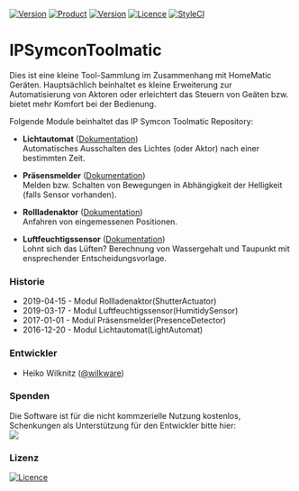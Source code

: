 [![Version](https://img.shields.io/badge/Symcon-PHP--Bibliothek-purple.svg)](https://www.symcon.de/service/dokumentation/entwicklerbereich/sdk-tools/sdk-php/)
[![Product](https://img.shields.io/badge/Symcon%20Version-5.0%20%3E-blue.svg)](https://www.symcon.de/produkt/)
[![Version](https://img.shields.io/badge/Modul%20Version-4.0.20190415-orange.svg)](https://github.com/Wilkware/IPSymconToolmatic)
[![Licence](https://img.shields.io/badge/License-CC%20BY--NC--SA%204.0-green.svg)](https://creativecommons.org/licenses/by-nc-sa/4.0/)
[![StyleCI](https://github.styleci.io/repos/76893952/shield?style=flat)](https://github.styleci.io/repos/76893952)

# IPSymconToolmatic

Dies ist eine kleine Tool-Sammlung im Zusammenhang mit HomeMatic Geräten.
Hauptsächlich beinhaltet es kleine Erweiterung zur Automatisierung von Aktoren 
oder erleichtert das Steuern von Geäten bzw. bietet mehr Komfort bei der Bedienung.

Folgende Module beinhaltet das IP Symcon Toolmatic Repository:

- __Lichtautomat__ ([Dokumentation](LightAutomat))  
	Automatisches Ausschalten des Lichtes (oder Aktor) nach einer bestimmten Zeit.

- __Präsensmelder__ ([Dokumentation](PresenceDetector))  
	Melden bzw. Schalten von Bewegungen in Abhängigkeit der Helligkeit (falls Sensor vorhanden).

- __Rollladenaktor__ ([Dokumentation](ShutterActuator))  
	Anfahren von eingemessenen Positionen.

- __Luftfeuchtigssensor__ ([Dokumentation](HumitidySensor))  
	Lohnt sich das Lüften? Berechnung von Wassergehalt und Taupunkt mit ensprechender Entscheidungsvorlage.

### Historie

* 2019-04-15 - Modul Rollladenaktor(ShutterActuator)
* 2019-03-17 - Modul Luftfeuchtigssensor(HumitidySensor)
* 2017-01-01 - Modul Präsensmelder(PresenceDetector)
* 2016-12-20 - Modul Lichtautomat(LightAutomat)

### Entwickler
* Heiko Wilknitz ([@wilkware](https://github.com/wilkware))

### Spenden
Die Software ist für die nicht kommzerielle Nutzung kostenlos, Schenkungen als Unterstützung für den Entwickler bitte hier:<br />
<a href="https://www.paypal.com/cgi-bin/webscr?cmd=_s-xclick&hosted_button_id=8816166" target="_blank"><img src="https://www.paypalobjects.com/de_DE/DE/i/btn/btn_donate_LG.gif" border="0" /></a>

### Lizenz
[![Licence](https://licensebuttons.net/i/l/by-nc-sa/transparent/00/00/00/88x31-e.png)](https://creativecommons.org/licenses/by-nc-sa/4.0/)
  